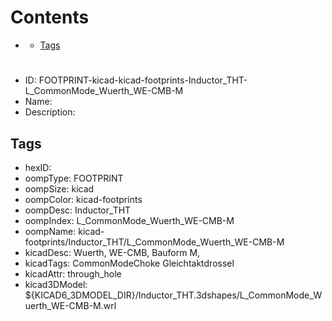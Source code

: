 



Contents
========

* [](#)
	* [Tags](#tags)

# 

- ID: FOOTPRINT-kicad-kicad-footprints-Inductor_THT-L_CommonMode_Wuerth_WE-CMB-M
- Name: 
- Description: 

## Tags

- hexID: 
- oompType: FOOTPRINT
- oompSize: kicad
- oompColor: kicad-footprints
- oompDesc: Inductor_THT
- oompIndex: L_CommonMode_Wuerth_WE-CMB-M
- oompName: kicad-footprints/Inductor_THT/L_CommonMode_Wuerth_WE-CMB-M
- kicadDesc: Wuerth, WE-CMB, Bauform M,
- kicadTags: CommonModeChoke Gleichtaktdrossel
- kicadAttr: through_hole
- kicad3DModel: ${KICAD6_3DMODEL_DIR}/Inductor_THT.3dshapes/L_CommonMode_Wuerth_WE-CMB-M.wrl
